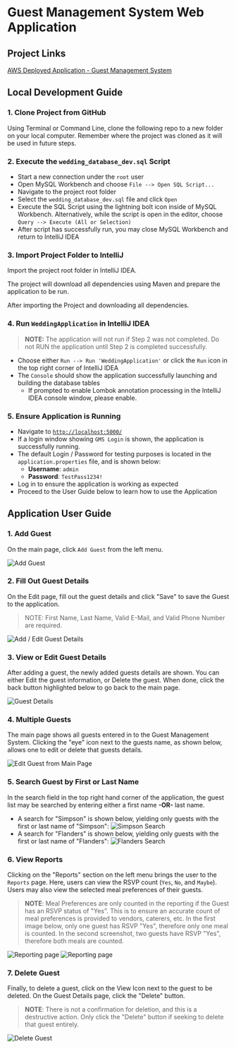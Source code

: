 # Guest Management System Web Application


## Project Links
[AWS Deployed Application - Guest Management System](http://d424-capstone-elasticbean-env.eba-xjpmv8ym.us-east-1.elasticbeanstalk.com/)

## Local Development Guide

### 1. Clone Project from GitHub
Using Terminal or Command Line, clone the following repo to a new folder on your local computer. Remember where the project was cloned as it will be used in future steps.

### 2. Execute the `wedding_database_dev.sql` Script

* Start a new connection under the `root` user
* Open MySQL Workbench and choose `File --> Open SQL Script...`
* Navigate to the project root folder
* Select the `wedding_database_dev.sql` file and click `Open`
* Execute the SQL Script using the lightning bolt icon inside of MySQL Workbench. Alternatively, while the script is open in the editor, choose `Query --> Execute (All or Selection)`
* After script has successfully run, you may close MySQL Workbench and return to IntelliJ IDEA

### 3. Import Project Folder to IntelliJ

Import the project root folder in IntelliJ IDEA.

The project will download all dependencies using Maven and prepare the application to be run.

After importing the Project and downloading all dependencies.

### 4. Run `WeddingApplication` in IntelliJ IDEA

> **NOTE:** The application will not run if Step 2 was not completed. Do not RUN the application until Step 2 is completed successfully.

* Choose either `Run --> Run 'WeddingApplication'` or click the `Run` icon in the top right corner of IntelliJ IDEA
* The `Console` should show the application successfully launching and building the database tables
    * If prompted to enable Lombok annotation processing in the IntelliJ IDEA console window, please enable.


### 5. Ensure Application is Running

* Navigate to [`http://localhost:5000/`](http://localhost:5000/)
* If a login window showing `GMS Login` is shown, the application is successfully running.
* The default Login / Password for testing purposes is located in the `application.properties` file, and is shown below:
    * **Username**: `admin`
    * **Password**: `TestPass1234!`
* Log in to ensure the application is working as expected
* Proceed to the User Guide below to learn how to use the Application


## Application User Guide

### 1. Add Guest

On the main page, click `Add Guest` from the left menu.

![Add Guest](./readme_images/03%20-%20Main%20Page%20:%20Successful%20Login.png)

### 2. Fill Out Guest Details

On the Edit page, fill out the guest details and click "Save" to save the Guest to the application.

> NOTE: First Name, Last Name, Valid E-Mail, and Valid Phone Number are required. 

![Add / Edit Guest Details](./readme_images/07%20-%20Edit%20Details.png)

### 3. View or Edit Guest Details

After adding a guest, the newly added guests details are shown. You can either Edit the guest information, or Delete the guest. When done, click the back button highlighted below to go back to the main page.

![Guest Details](./readme_images/06%20-%20Guest%20Details%20:%20Successful%20Add.png)


### 4. Multiple Guests

The main page shows all guests entered in to the Guest Management System. Clicking the "eye" icon next to the guests name, as shown below, allows one to edit or delete that guests details. 

![Edit Guest from Main Page](./readme_images/09%20-%20Guest%20List%20(Multiple%20Guests).png)


### 5. Search Guest by First or Last Name

In the search field in the top right hand corner of the application, the guest list may be searched by entering either a first name **-OR-** last name. 

- A search for "Simpson" is shown below, yielding only guests with the first or last name of "Simpson":
![Simpson Search](./readme_images/13%20-%20Search%20(Simpson).png)
- A search for "Flanders" is shown below, yielding only guests with the first or last name of "Flanders":
![Flanders Search](./readme_images/14%20-%20Search%20(Flanders).png)


### 6. View Reports

Clicking on the "Reports" section on the left menu brings the user to the `Reports` page. Here, users can view the RSVP count (`Yes`, `No`, and `Maybe`). Users may also view the selected meal preferences of their guests. 

> **NOTE**: Meal Preferences are only counted in the reporting if the Guest has an RSVP status of "Yes". This is to ensure an accurate count of meal preferences is provided to vendors, caterers, etc. In the first image below, only one guest has RSVP "Yes", therefore only one meal is counted. In the second screenshot, two guests have RSVP "Yes", therefore both meals are counted.

![Reporting page](./readme_images/12%20-%20Report.png)
![Reporting page](./readme_images/12.1%20-%20Reports.png)


### 7. Delete Guest

Finally, to delete a guest, click on the View Icon next to the guest to be deleted. On the Guest Details page, click the "Delete" button. 

> **NOTE**: There is not a confirmation for deletion, and this is a destructive action. Only click the "Delete" button if seeking to delete that guest entirely. 

![Delete Guest](./readme_images/15%20-%20Delete%20Guest.png)